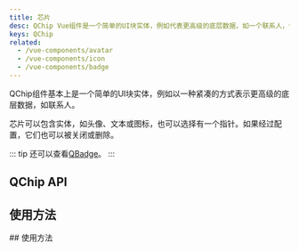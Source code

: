 ```yaml
---
title: 芯片
desc: QChip Vue组件是一个简单的UI块实体，例如代表更高级的底层数据，如一个联系人，但以一种紧凑的方式。
keys: QChip
related:
  - /vue-components/avatar
  - /vue-components/icon
  - /vue-components/badge
---
```


QChip组件基本上是一个简单的UI块实体，例如以一种紧凑的方式表示更高级的底层数据，如联系人。

芯片可以包含实体，如头像、文本或图标，也可以选择有一个指针。如果经过配置，它们也可以被关闭或删除。

::: tip
还可以查看[QBadge](/vue-components/badge)。
:::


## QChip API

<doc-api file="QChip" />

## 使用方法
<doc-example title="基础" file="QChip/Basic" />

<doc-example title="密集" file="QChip/Dense" /> ## 使用方法

<doc-example title="自定义大小" file="QChip/Sizes" /> <doc-example title="自定义大小" file="QChip/Sizes" />

<doc-example title="方形" file="QChip/Square" />

<doc-example title="概要" file="QChip/Outline" />

<doc-example title="可点击" file="QChip/Clickable" />

<doc-example title="选定的" file="QChip/Selected" />

<doc-example title="可移除" file="QChip/Removable" />

<doc-example title="长标签的截断" file="QChip/LongLabel" />
